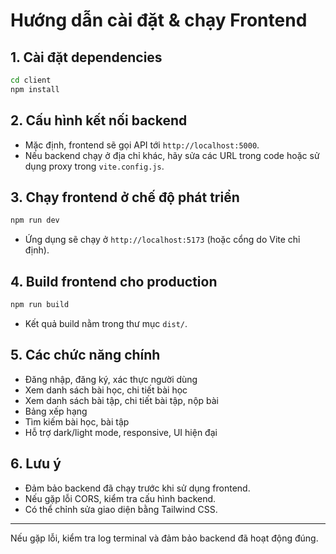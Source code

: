 # Hướng dẫn cài đặt & chạy Frontend

## 1. Cài đặt dependencies
```bash
cd client
npm install
```

## 2. Cấu hình kết nối backend
- Mặc định, frontend sẽ gọi API tới `http://localhost:5000`.
- Nếu backend chạy ở địa chỉ khác, hãy sửa các URL trong code hoặc sử dụng proxy trong `vite.config.js`.

## 3. Chạy frontend ở chế độ phát triển
```bash
npm run dev
```
- Ứng dụng sẽ chạy ở `http://localhost:5173` (hoặc cổng do Vite chỉ định).

## 4. Build frontend cho production
```bash
npm run build
```
- Kết quả build nằm trong thư mục `dist/`.

## 5. Các chức năng chính
- Đăng nhập, đăng ký, xác thực người dùng
- Xem danh sách bài học, chi tiết bài học
- Xem danh sách bài tập, chi tiết bài tập, nộp bài
- Bảng xếp hạng
- Tìm kiếm bài học, bài tập
- Hỗ trợ dark/light mode, responsive, UI hiện đại

## 6. Lưu ý
- Đảm bảo backend đã chạy trước khi sử dụng frontend.
- Nếu gặp lỗi CORS, kiểm tra cấu hình backend.
- Có thể chỉnh sửa giao diện bằng Tailwind CSS.

---
Nếu gặp lỗi, kiểm tra log terminal và đảm bảo backend đã hoạt động đúng. 